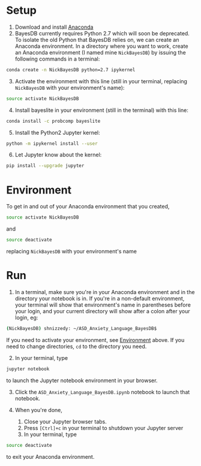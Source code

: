 # Setup
1. Download and install [Anaconda](https://www.anaconda.com/downloads)
2. BayesDB currently requires Python 2.7 which will soon be deprecated. To isolate the old Python that BayesDB relies on, we can create an Anaconda environment. In a directory where you want to work, create an Anaconda environment (I named mine `NickBayesDB`) by issuing the following commands in a terminal:
```sh
conda create -n NickBayesDB python=2.7 ipykernel
```
3. Activate the environment with this line (still in your terminal, replacing `NickBayesDB` with your environment's name):
```sh
source activate NickBayesDB
```
4. Install bayeslite in your environment (still in the terminal) with this line:
```sh
conda install -c probcomp bayeslite
```
5. Install the Python2 Jupyter kernel:
```sh
python -m ipykernel install --user
```
6. Let Jupyter know about the kernel:
```sh
pip install --upgrade jupyter
```

# Environment
To get in and out of your Anaconda environment that you created,
```sh
source activate NickBayesDB
```
and
```sh
source deactivate
```
replacing `NickBayesDB` with your environment's name

# Run

1. In a terminal, make sure you're in your Anaconda environment and in the directory your notebook is in. If you're in a non-default environment, your terminal will show that environment's name in parentheses before your login, and your current directory will show after a colon after your login, eg:
```sh
(NickBayesDB) shnizzedy: ~/ASD_Anxiety_Language_BayesDB$
```
If you need to activate your environment, see [Environment](#environment) above.
If you need to change directories, `cd` to the directory you need.

2. In your terminal, type
```sh
jupyter notebook
```
to launch the Jupyter notebook environment in your browser.

3. Click the `ASD_Anxiety_Language_BayesDB.ipynb` notebook to launch that notebook.

4. When you're done,

    1. Close your Jupyter browser tabs.
    2. Press `[Ctrl]+c` in your terminal to shutdown your Jupyter server
    3. In your terminal, type
```sh
source deactivate
```
to exit your Anaconda environment.
